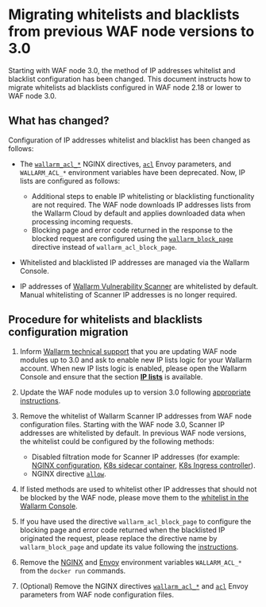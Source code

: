 # Migrating whitelists and blacklists from previous WAF node versions to 3.0

Starting with WAF node 3.0, the method of IP addresses whitelist and blacklist configuration has been changed. This document instructs how to migrate whitelists ad blacklists configured in WAF node 2.18 or lower to WAF node 3.0.

## What has changed?

Configuration of IP addresses whitelist and blacklist has been changed as follows:

* The [`wallarm_acl_*`](/2.18/admin-en/configure-parameters-en/#wallarm_acl) NGINX directives, [`acl`](/2.18/admin-en/configuration-guides/envoy/fine-tuning/#ip-blacklisting-settings) Envoy parameters, and `WALLARM_ACL_*` environment variables have been deprecated. Now, IP lists are configured as follows:

    * Additional steps to enable IP whitelisting or blacklisting functionality are not required. The WAF node downloads IP addresses lists from the Wallarm Cloud by default and applies downloaded data when processing incoming requests.
    * Blocking page and error code returned in the response to the blocked request are configured using the [`wallarm_block_page`](../admin-en/configure-parameters-en.md#wallarm_block_page) directive instead of `wallarm_acl_block_page`.
* Whitelisted and blacklisted IP addresses are managed via the Wallarm Console.
* IP addresses of [Wallarm Vulnerability Scanner](../about-wallarm-waf/detecting-vulnerabilities.md#vulnerability-scanner) are whitelisted by default. Manual whitelisting of Scanner IP addresses is no longer required.

## Procedure for whitelists and blacklists configuration migration

1. Inform [Wallarm technical support](mailto:support@wallarm.com) that you are updating WAF node modules up to 3.0 and ask to enable new IP lists logic for your Wallarm account. When new IP lists logic is enabled, please open the Wallarm Console and ensure that the section [**IP lists**](../user-guides/ip-lists/overview.md) is available.
2. Update the WAF node modules up to version 3.0 following [appropriate instructions](general-recommendations.md#update-process).
3. Remove the whitelist of Wallarm Scanner IP addresses from WAF node configuration files. Starting with the WAF node 3.0, Scanner IP addresses are whitelisted by default. In previous WAF node versions, the whitelist could be configured by the following methods:

    * Disabled filtration mode for Scanner IP addresses (for example: [NGINX configuration](/2.18/admin-en/scanner-ips-whitelisting/), [K8s sidecar container](/2.18/admin-en/installation-guides/kubernetes/wallarm-sidecar-container-helm/#шаг-1-создание-configmap-валарм), [K8s Ingress controller](/2.18/admin-en/configuration-guides/wallarm-ingress-controller/best-practices/whitelist-wallarm-ip-addresses/)).
    * NGINX directive [`allow`](http://nginx.org/ru/docs/http/ngx_http_access_module.html#allow).
4. If listed methods are used to whitelist other IP addresses that should not be blocked by the WAF node, please move them to the [whitelist in the Wallarm Console](../user-guides/ip-lists/whitelist.md).
5. If you have used the directive `wallarm_acl_block_page` to configure the blocking page and error code returned when the blacklisted IP originated the request, please replace the directive name by `wallarm_block_page` and update its value following the [instructions](../admin-en/configuration-guides/configure-block-page-and-code.md).
6. Remove the [NGINX](../admin-en/installation-docker-en.md) and [Envoy](../admin-en/installation-guides/envoy/envoy-docker.md) environment variables `WALLARM_ACL_*` from the `docker run` commands.
7. (Optional) Remove the NGINX directives [`wallarm_acl_*`](/2.18/admin-en/configure-parameters-en/#wallarm_acl) and [`acl`](/2.18/admin-en/configuration-guides/envoy/fine-tuning/#ip-blacklisting-settings) Envoy parameters from WAF node configuration files.
